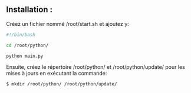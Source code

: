 ## Installation :

Créez un fichier nommé /root/start.sh et ajoutez y:

```sh
#!/bin/bash

cd /root/python/

python main.py
```

Ensuite, créez le répertoire /root/python/  et /root/python/update/ pour les mises à jours en exécutant la commande:

```sh
$ mkdir /root/python/ /root/python/update/
```
